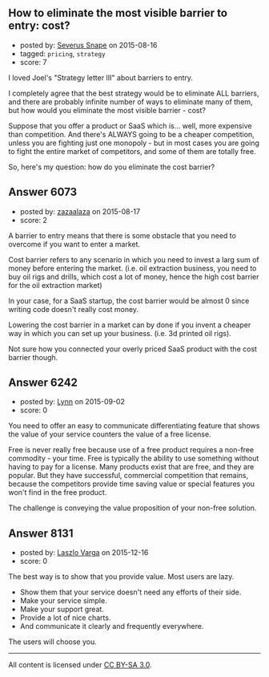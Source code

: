 ## How to eliminate the most visible barrier to entry: cost?

- posted by: [Severus Snape](https://stackexchange.com/users/6793305/severus-snape) on 2015-08-16
- tagged: `pricing`, `strategy`
- score: 7

I loved Joel's "Strategy letter III" about barriers to entry.

I completely agree that the best strategy would be to eliminate ALL barriers, and there are probably infinite number of ways to eliminate many of them, but how would you eliminate the most visible barrier - cost?

Suppose that you offer a product or SaaS which is... well, more expensive than competition. And there's ALWAYS going to be a cheaper competition, unless you are fighting just one monopoly - but in most cases you are going to fight the entire market of competitors, and some of them are totally free.

So, here's my question: how do you eliminate the cost barrier?


## Answer 6073

- posted by: [zazaalaza](https://stackexchange.com/users/4672194/zazaalaza) on 2015-08-17
- score: 2

A barrier to entry means that there is some obstacle that you need to overcome if you want to enter a market.

Cost barrier refers to any scenario in which you need to invest a larg sum of money before entering the market. (i.e. oil extraction business, you need to buy oil rigs and drills, which cost a lot of money, hence the high cost barrier for the oil extraction market)

In your case, for a SaaS startup, the cost barrier would be almost 0 since writing code doesn't really cost money.

Lowering the cost barrier in a market can by done if you invent a cheaper way in which you can set up your business. (i.e. 3d printed oil rigs).

Not sure how you connected your overly priced SaaS product with the cost barrier though.




## Answer 6242

- posted by: [Lynn](https://stackexchange.com/users/507975/lynn) on 2015-09-02
- score: 0

You need to offer an easy to communicate differentiating feature that shows the value of your service counters the value of a free license.

Free is never really free because use of a free product requires a non-free commodity - your time. Free is typically the ability to use something without having to pay for a license. Many products exist that are free, and they are popular. But they have successful, commercial competition that remains, because the competitors provide time saving value or special features you won't find in the free product.

The challenge is conveying the value proposition of your non-free solution.


## Answer 8131

- posted by: [Laszlo Varga](https://stackexchange.com/users/1175954/laszlo-varga) on 2015-12-16
- score: 0

The best way is to show that you provide value. Most users are lazy. 

 - Show them that your service doesn't need any efforts of their side. 
 - Make your service simple. 
 - Make your support great. 
 - Provide a lot of nice charts. 
 - And communicate it clearly and frequently everywhere. 

The users will choose you.



---

All content is licensed under [CC BY-SA 3.0](https://creativecommons.org/licenses/by-sa/3.0/).
